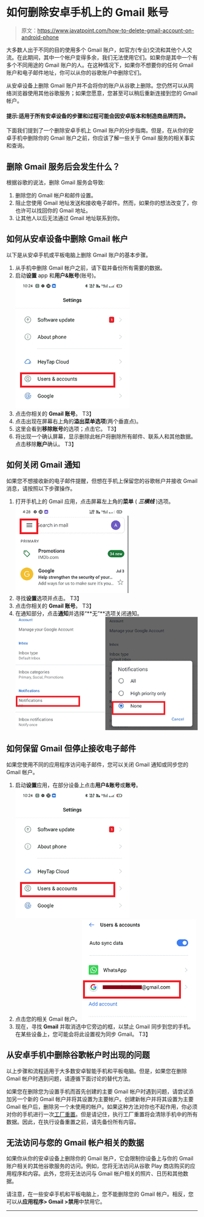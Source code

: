 # 如何删除安卓手机上的 Gmail 账号

> 原文：<https://www.javatpoint.com/how-to-delete-gmail-account-on-android-phone>

大多数人出于不同的目的使用多个 Gmail 账户，如官方(专业)交流和其他个人交流。在此期间，其中一个帐户变得多余，我们无法使用它们。如果你是其中一个有多个不同用途的 Gmail 账户的人。在这种情况下，如果你不想要你的任何 Gmail 账户和电子邮件地址，你可以从你的谷歌账户中删除它们。

从安卓设备上删除 Gmail 账户并不会将你的账户从谷歌上删除。您仍然可以从网络浏览器使用其他谷歌服务；如果您愿意，您甚至可以稍后重新连接到您的 Gmail 帐户。

#### 提示:适用于所有安卓设备的步骤和过程可能会因安卓版本和制造商品牌而异。

下面我们提到了一个删除安卓手机上 Gmail 账户的分步指南。但是，在从你的安卓手机中删除你的 Gmail 账户之前，你应该了解一些关于 Gmail 服务的相关事实和查询。

## 删除 Gmail 服务后会发生什么？

根据谷歌的说法，删除 Gmail 服务会导致:

1.  删除您的 Gmail 帐户和邮件设置。
2.  阻止您使用 Gmail 地址发送和接收电子邮件。然而，如果你的想法改变了，你也许可以找回你的 Gmail 地址。
3.  让其他人以后无法通过 Gmail 地址联系到你。

## 如何从安卓设备中删除 Gmail 帐户

以下是从安卓手机或平板电脑上删除 Gmail 账户的基本步骤。

1.  从手机中删除 Gmail 帐户之前，请下载并备份所有需要的数据。
2.  启动**设置** app 和**用户&账号**(账号)。
    ![How to Delete Gmail Account on Android Phone](img/a6c53448c15334d57ed8b1cdab668530.png)
3.  点击你相关的 **Gmail 账号**。
    T3】
4.  点击出现在屏幕右上角的**溢出菜单选项**(两个垂直点)。
5.  这里会看到**移除账号**的选项；点击它。
    T3】
6.  将出现一个确认屏幕，显示删除此帐户将删除所有邮件、联系人和其他数据。点击移除**账户**确认。
    T3】

## 如何关闭 Gmail 通知

如果您不想接收新的电子邮件提醒，但想在手机上保留您的谷歌帐户并接收 Gmail 消息，请按照以下步骤操作。

1.  打开手机上的 Gmail 应用，点击屏幕左上角的**菜单** ( ***三横线*** )选项。
    ![How to Delete Gmail Account on Android Phone](img/c0814201f4afb6eace2c851445798785.png)
2.  寻找**设置**选项并点击。
    T3】
3.  点击你相关的 **Gmail 账号**。
    T3】
4.  在通知部分，点击**通知**并选择“**无”**选项关闭通知。
    ![How to Delete Gmail Account on Android Phone](img/89c0095c9685f7c8cef46054bc12082f.png)

## 如何保留 Gmail 但停止接收电子邮件

如果您使用不同的应用程序访问电子邮件，您可以关闭 Gmail 通知或同步您的 Gmail 帐户。

1.  启动**设置**应用，在部分设备上点击**用户&账号**或**账号**。
    ![How to Delete Gmail Account on Android Phone](img/c5ea170184fe47d6f129ba28d0fa4080.png)
2.  点击您的相关 Gmail 帐户。
    ![How to Delete Gmail Account on Android Phone](img/e6d1ab518b178dc535cc0a00abc1dd93.png)
3.  现在，寻找 **Gmail** 并取消选中它旁边的框，以禁止 Gmail 同步到您的手机。在某些设备上，您可能会将此设置视为同步 Gmail。
    T3】

## 从安卓手机中删除谷歌帐户时出现的问题

以上步骤和流程适用于大多数安卓智能手机和平板电脑。但是，如果您在删除 Gmail 帐户时遇到问题，请遵循下面讨论的替代方法。

如果您在删除您为设置手机而首先创建的主要 Gmail 帐户时遇到问题，请尝试添加另一个新的 Gmail 帐户并将其设置为主要帐户。创建新帐户并将其设置为主要 Gmail 帐户后，删除另一个未使用的帐户。如果这种方法对你也不起作用，你必须对你的手机进行一次[工厂重置](https://www.javatpoint.com/how-to-reset-android-phone)。但是请记住，执行工厂重置将会清除手机中的所有数据。因此，在执行设备重置之前，请先备份所有内容。

## 无法访问与您的 Gmail 帐户相关的数据

如果你从你的安卓设备上删除你的 Gmail 账户，它会限制你设备上与你的 Gmail 账户相关的其他谷歌服务的访问。例如，您将无法访问从谷歌 Play 商店购买的应用程序和内容。此外，您将无法访问与 Gmail 帐户相关的照片、日历和其他数据。

请注意，在一些安卓手机和平板电脑上，您不能删除您的 Gmail 帐户。相反，您可以从**应用程序> Gmail >禁用**中禁用它。

* * *